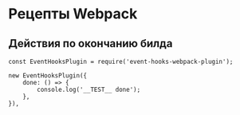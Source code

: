 # Рецепты Webpack

## Действия по окончанию билда

```
const EventHooksPlugin = require('event-hooks-webpack-plugin');

new EventHooksPlugin({
    done: () => {
        console.log('__TEST__ done');
    },
}),
```
